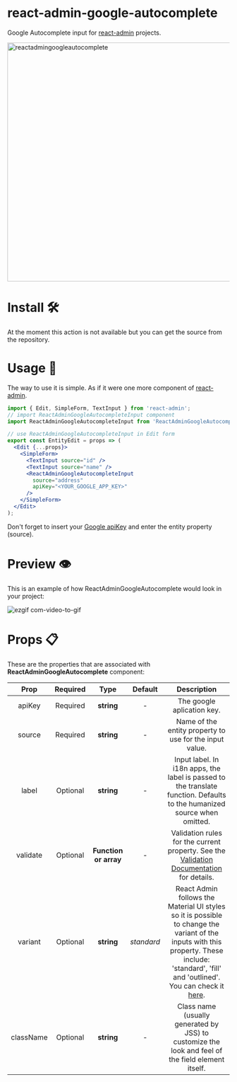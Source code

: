 # react-admin-google-autocomplete
Google Autocomplete input for [react-admin](https://marmelab.com/react-admin/) projects.

<img width="540" alt="reactadmingoogleautocomplete" src="https://user-images.githubusercontent.com/36671173/122773131-fbbc8080-d29f-11eb-98d3-b6ce60c58aa7.png">


# Install 🛠️
At the moment this action is not available but you can get the source from the repository.

# Usage 📝
The way to use it is simple. As if it were one more component of [react-admin](https://marmelab.com/react-admin/).

```jsx
import { Edit, SimpleForm, TextInput } from 'react-admin';
// import ReactAdminGoogleAutocompleteInput component
import ReactAdminGoogleAutocompleteInput from 'ReactAdminGoogleAutocompleteInput';

// use ReactAdminGoogleAutocompleteInput in Edit form
export const EntityEdit = props => (
  <Edit {...props}>
    <SimpleForm>
      <TextInput source="id" />
      <TextInput source="name" />
      <ReactAdminGoogleAutocompleteInput
        source="address"
        apiKey="<YOUR_GOOGLE_APP_KEY>"
      />
    </SimpleForm>
  </Edit>
);
```

Don't forget to insert your [Google apiKey](https://console.cloud.google.com/apis/credentials?) and enter the entity property (source).

# Preview 👁️
This is an example of how ReactAdminGoogleAutocomplete would look in your project:

![ezgif com-video-to-gif](https://user-images.githubusercontent.com/36671173/122769213-476d2b00-d29c-11eb-957d-3a9a13050a30.gif)

# Props 📋
These are the properties that are associated with **ReactAdminGoogleAutocomplete** component:

|Prop|Required|Type|Default|Description
|:---:|:---:|:---:|:---:|:---:|
|apiKey|Required|**string**|-|The google aplication key.|
|source|Required|**string**|-|Name of the entity property to use for the input value.|
|label|Optional|**string**|-|Input label. In i18n apps, the label is passed to the translate function. Defaults to the humanized source when omitted.|
|validate|Optional|**Function or array**|-|Validation rules for the current property. See the [Validation Documentation](https://marmelab.com/react-admin/CreateEdit.html#validation) for details.
|variant|Optional|**string**|_standard_|React Admin follows the Material UI styles so it is possible to change the variant of the inputs with this property. These include: 'standard', 'fill' and 'outlined'. You can check it [here](https://material-ui.com/components/text-fields/#textfield).|
|className|Optional|**string**|-|Class name (usually generated by JSS) to customize the look and feel of the field element itself.|

